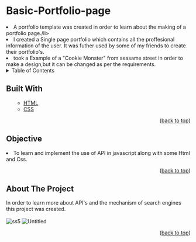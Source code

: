 # Basic-Portfolio-page

<li>A portfolio template was created in order to learn about the making of a portfolio page./li>
<li>I created a Single page portfolio which contains all the proffesional information of the user. It was futher used by some of my friends to create their portfolio's.</li>
<li>took a Example of a "Cookie Monster" from seasame street in order to make a design,but it can be changed as per the requirements.
<br>

<!-- TABLE OF CONTENTS -->

<details>
  <summary>Table of Contents</summary>
  <ol>
    <ul>
       <li><a href="#built-with">Built With</a></li>
      <li><a href="#Objective">Objective</a></li>
      <li><a href="#about-the-project">About The Project</a></li>
      </ul>
  </ol>
</details>

<!-- Built with -->
## Built With
<ol>
    <ul>
      <li><a href="https://html.com/">HTML</a></li>
       <li><a href="https://css-tricks.com/">CSS</a></li>
     <!-- <li><a href="https://www.javascript.com/">JavaScript</a></li> -->
      </ul>
  <p align="right">(<a href="#Basic-Portfolio-page">back to top</a>)</p>
  </ol>
  
## Objective
<li>To learn and implement the use of API in javascript along with some Html and Css.</li>
<p align="right">(<a href="#Basic-Portfolio-page ">back to top</a>)</p>


<!-- ABOUT THE PROJECT -->
## About The Project
In order to learn more about API's and the mechanism of search engines this project was created.
<br>
<br>
![ss5](https://user-images.githubusercontent.com/60666490/139720134-009129b3-411e-4c7c-911c-97b6e3742980.png)
![Untitled](https://user-images.githubusercontent.com/60666490/139720171-c79399b4-d8b1-434b-b7ed-1aa115cb1e4a.png)
<p align="right">(<a href="#Basic-Portfolio-page">back to top</a>)</p>






